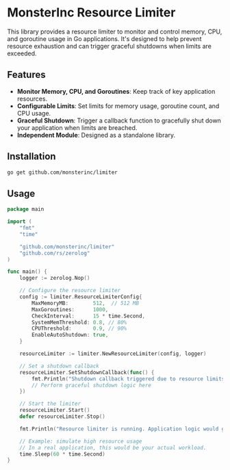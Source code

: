 # MonsterInc Resource Limiter

This library provides a resource limiter to monitor and control memory, CPU, and goroutine usage in Go applications. It's designed to help prevent resource exhaustion and can trigger graceful shutdowns when limits are exceeded.

## Features

- **Monitor Memory, CPU, and Goroutines**: Keep track of key application resources.
- **Configurable Limits**: Set limits for memory usage, goroutine count, and CPU usage.
- **Graceful Shutdown**: Trigger a callback function to gracefully shut down your application when limits are breached.
- **Independent Module**: Designed as a standalone library.

## Installation

```bash
go get github.com/monsterinc/limiter
```

## Usage

```go
package main

import (
	"fmt"
	"time"

	"github.com/monsterinc/limiter"
	"github.com/rs/zerolog"
)

func main() {
	logger := zerolog.Nop()

	// Configure the resource limiter
	config := limiter.ResourceLimiterConfig{
		MaxMemoryMB:        512,  // 512 MB
		MaxGoroutines:      1000,
		CheckInterval:      15 * time.Second,
		SystemMemThreshold: 0.8, // 80%
		CPUThreshold:       0.9, // 90%
		EnableAutoShutdown: true,
	}

	resourceLimiter := limiter.NewResourceLimiter(config, logger)

	// Set a shutdown callback
	resourceLimiter.SetShutdownCallback(func() {
		fmt.Println("Shutdown callback triggered due to resource limits!")
		// Perform graceful shutdown logic here
	})

	// Start the limiter
	resourceLimiter.Start()
	defer resourceLimiter.Stop()

	fmt.Println("Resource limiter is running. Application logic would go here.")

	// Example: simulate high resource usage
	// In a real application, this would be your actual workload.
	time.Sleep(60 * time.Second)
} 